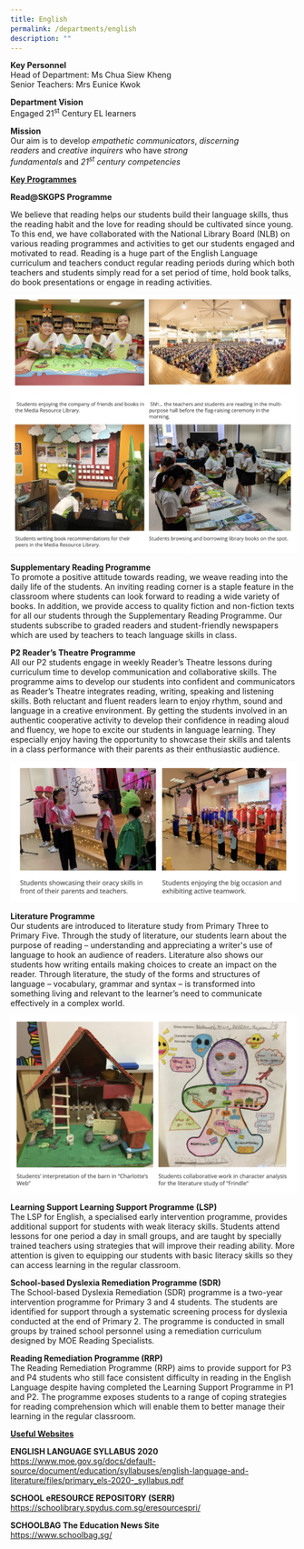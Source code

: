 ```yaml
---
title: English
permalink: /departments/english
description: ""
---
```

<p><strong>Key Personnel<br /></strong>Head of Department: Ms Chua Siew Kheng<br />Senior Teachers: Mrs Eunice Kwok&nbsp;</p>
<p><strong>Department Vision<br /></strong>Engaged 21<sup>st</sup>&nbsp;Century EL learners</p>
<p><strong>Mission<br /></strong>Our aim is to&nbsp;develop&nbsp;<em>empathetic communicators</em>,&nbsp;<em>discerning readers</em>&nbsp;and&nbsp;<em>creative inquirers</em>&nbsp;who have&nbsp;<em>strong fundamentals</em>&nbsp;and&nbsp;<em>21<sup>st</sup>&nbsp;century competencies</em></p>
<p><span style="text-decoration: underline;"><strong>Key Programmes</strong></span></p>
<p><strong>Read@SKGPS Programme</strong></p>
<p>We believe that reading helps our students build their language skills, thus the reading habit and the love for reading should be cultivated since young. To this end, we have collaborated with the National Library Board (NLB) on various reading programmes and activities to get our students engaged and motivated to read. Reading is a huge part of the English Language curriculum and teachers conduct&nbsp;regular reading periods during which both teachers and students simply read for a set period of time, hold book talks, do book presentations or engage in reading activities.</p>
<img src="/images/eng1.png">
<p><strong>Supplementary Reading Programme&nbsp;<br /></strong>To promote a positive attitude towards reading, we weave reading into the daily life of the students. An inviting reading corner is a staple feature in the classroom where students can look forward to reading a wide variety of books. In addition, we provide access to quality fiction and non-fiction texts for all our students through the Supplementary Reading Programme. Our students subscribe to graded readers and student-friendly newspapers which are used by teachers to teach language skills in class.</p>
<p><strong>P2 Reader&rsquo;s Theatre Programme<br /></strong>All our P2 students engage in weekly Reader&rsquo;s Theatre lessons during curriculum time to develop communication and collaborative skills. The programme aims to develop our students into confident and communicators as Reader&rsquo;s Theatre integrates reading, writing, speaking and listening skills. Both reluctant and fluent readers learn to enjoy rhythm, sound and language in a creative environment. By getting the students involved in an authentic cooperative activity to develop their confidence in reading aloud and fluency, we hope to excite our students in language learning. They especially enjoy having the opportunity to showcase their skills and talents in a class performance with their parents as their enthusiastic audience.</p>
<img src="/images/eng3.png">
<p><strong>Literature Programme</strong><br />Our students are introduced to literature study from Primary Three to Primary Five. Through the study of literature, our students learn about the purpose of reading &ndash; understanding and appreciating a writer's use of language to hook an audience of readers. Literature also shows our students how writing entails making choices to create an impact on the reader. Through literature, the study of the forms and structures of language &ndash; vocabulary, grammar and syntax &ndash; is transformed into something living and relevant to the learner&rsquo;s need to communicate effectively in a complex world.&nbsp;</p>
<img src="/images/eng2.png">
<p><strong>Learning Support Learning Support Programme (LSP)<br /></strong>The LSP for English, a specialised early intervention programme, provides additional support for students with weak literacy skills. Students attend lessons for one period a day in small groups, and are taught by specially trained teachers using strategies that will improve their reading ability. More attention is given to equipping our students with basic literacy skills so they can access learning in the regular classroom.</p>
<p><strong>School-based Dyslexia Remediation Programme (SDR)<br /></strong>The School-based Dyslexia Remediation (SDR) programme is a two-year intervention programme for Primary 3 and 4 students. The students are identified for support through a systematic screening process for dyslexia conducted at the end of Primary 2. The programme is conducted in small groups by trained school personnel using a remediation curriculum designed by MOE Reading Specialists.</p>
<p><strong>Reading Remediation Programme (RRP)</strong><br />The Reading Remediation Programme (RRP) aims to provide support for P3 and P4 students who still face consistent difficulty in reading in the English Language despite having completed the Learning Support Programme in P1 and P2. The programme exposes students to a range of coping strategies for reading comprehension which will enable them to better manage their learning in the regular classroom.</p>
<p><span style="text-decoration: underline;"><strong>Useful Websites</strong></span></p>
<p><strong>ENGLISH&nbsp;LANGUAGE SYLLABUS 2020<br /></strong><a href="https://www.moe.gov.sg/docs/default-source/document/education/syllabuses/english-language-and-literature/files/primary_els-2020-_syllabus.pdf">https://www.moe.gov.sg/docs/default-source/document/education/syllabuses/english-language-and-literature/files/primary_els-2020-_syllabus.pdf</a></p>
<p><strong>SCHOOL eRESOURCE REPOSITORY (SERR)<br /></strong><a href="https://schoolibrary.spydus.com.sg/eresourcespri/">https://schoolibrary.spydus.com.sg/eresourcespri/</a>&nbsp;</p>
<p><strong>SCHOOLBAG The Education News Site<br /></strong><a href="https://www.schoolbag.sg/">https://www.schoolbag.sg/</a></p>